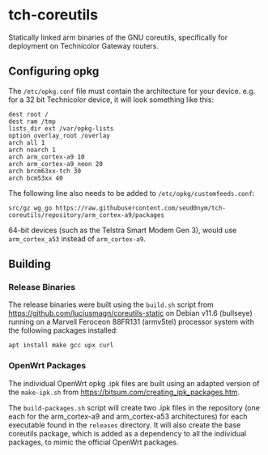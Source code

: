 # tch-coreutils

Statically linked arm binaries of the GNU coreutils, specifically for deployment on Technicolor Gateway routers.

## Configuring opkg

The `/etc/opkg.conf` file must contain the architecture for your device. e.g. for a 32 bit Technicolor device, it will look something like this:
```
dest root /
dest ram /tmp
lists_dir ext /var/opkg-lists
option overlay_root /overlay
arch all 1
arch noarch 1
arch arm_cortex-a9 10
arch arm_cortex-a9_neon 20
arch brcm63xx-tch 30
arch bcm53xx 40
```

The following line also needs to be added to `/etc/opkg/customfeeds.conf`:
```
src/gz wg_go https://raw.githubusercontent.com/seud0nym/tch-coreutils/repository/arm_cortex-a9/packages
```

64-bit devices (such as the Telstra Smart Modem Gen 3), would use `arm_cortex_a53` instead of `arm_cortex-a9`.

## Building

### Release Binaries

The release binaries were built using the `build.sh` script from https://github.com/luciusmagn/coreutils-static on Debian v11.6 (bullseye) running on a Marvell Feroceon 88FR131 (armv5tel) processor system with the following packages installed:
```
apt install make gcc upx curl
```

### OpenWrt Packages

The individual OpenWrt opkg .ipk files are built using an adapted version of the `make-ipk.sh` from https://bitsum.com/creating_ipk_packages.htm.

The `build-packages.sh` script will create two .ipk files in the repository (one each for the arm_cortex-a9 and arm_cortex-a53 architectures) for each executable found in the `releases` directory. It will also create the base coreutils package, which is added as a dependency to all the individual packages, to mimic the official OpenWrt packages.